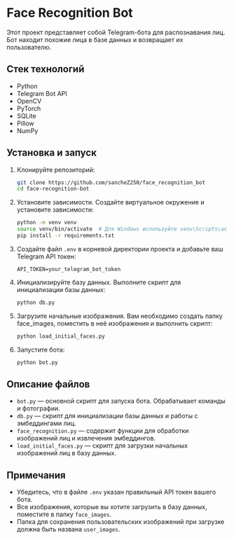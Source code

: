 # Face Recognition Bot   
   
Этот проект представляет собой Telegram-бота для распознавания лиц. Бот находит похожие лица в базе данных и возвращает их пользователю.   
   
## Стек технологий   
   
- Python   
- Telegram Bot API   
- OpenCV   
- PyTorch   
- SQLite   
- Pillow   
- NumPy   
   
## Установка и запуск   
   
1. Клонируйте репозиторий:   
   
    ```bash   
    git clone https://github.com/sancheZ250/face_recognition_bot      
    cd face-recognition-bot   
    ```   
   
2. Установите зависимости. Создайте виртуальное окружение и установите зависимости:   
   
    ```bash   
    python -m venv venv   
    source venv/bin/activate  # Для Windows используйте venv\Scripts\activate   
    pip install -r requirements.txt   
    ```   

3. Создайте файл `.env` в корневой директории проекта и добавьте ваш Telegram API токен:   
   
    ```   
    API_TOKEN=your_telegram_bot_token   
    ```   

4. Инициализируйте базу данных. Выполните скрипт для инициализации базы данных:   
   
    ```bash   
    python db.py   
    ```   
   
5. Загрузите начальные изображения. Вам необходимо создать папку face_images, поместить в неё изображения и выполнить скрипт:   
   
    ```bash   
    python load_initial_faces.py   
    ```   
   
6. Запустите бота:   
   
    ```bash   
    python bot.py   
    ```   
   
## Описание файлов   
   
- `bot.py` — основной скрипт для запуска бота. Обрабатывает команды и фотографии.   
- `db.py` — скрипт для инициализации базы данных и работы с эмбеддингами лиц.   
- `face_recognition.py` — содержит функции для обработки изображений лиц и извлечения эмбеддингов.   
- `load_initial_faces.py` — скрипт для загрузки начальных изображений лиц в базу данных.   
   
## Примечания   
   
- Убедитесь, что в файле `.env` указан правильный API токен вашего бота.   
- Все изображения, которые вы хотите загрузить в базу данных, поместите в папку `face_images`.   
- Папка для сохранения пользовательских изображений при загрузке должна быть названа `user_images`.   
   
